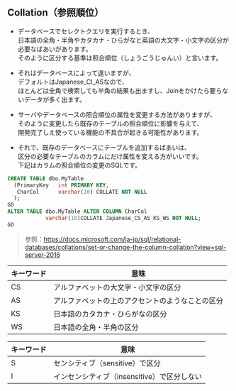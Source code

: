 
## Collation（参照順位）
* データベースでセレクトクエリを実行するとき、  
日本語の全角・半角やカタカナ・ひらがなと英語の大文字・小文字の区分が必要なばあいがあります。  
そのように区分する基準は照合順位（しょうごうじゅんい）と言います。  

* それはデータベースによって違いますが、  
デフォルトはJapanese_CI_ASなので、  
ほとんどは全角で検索しても半角の結果も出ますし、Joinをかけたら要らないデータが多く出ます。  
  
* サーバやデータベースの照合順位の属性を変更する方法がありますが、  
そのように変更したら既存のテーブルの照合順位に影響を与えて、  
開発完了しえ使っている機能の不具合が起きる可能性があります。  
  
* それで、既存のデータベースにテーブルを追加するばあいは、  
区分の必要なテーブルのカラムにだけ属性を変える方がいいです。  
下記はカラムの照合順位の変更のSQLです。  

```SQL
CREATE TABLE dbo.MyTable  
  (PrimaryKey   int PRIMARY KEY,  
   CharCol      varchar(10) COLLATE NOT NULL  
  );  
GO  
ALTER TABLE dbo.MyTable ALTER COLUMN CharCol  
            varchar(10)COLLATE Japanese_CS_AS_KS_WS NOT NULL;  
GO  
```

>参照：https://docs.microsoft.com/ja-jp/sql/relational-databases/collations/set-or-change-the-column-collation?view=sql-server-2016
  
キーワード | 意味
------------ | -------------
CS | アルファベットの大文字・小文字の区分  
AS | アルファベットの上のアクセントのようなことの区分  
KS | 日本語のカタカナ・ひらがなの区分  
WS | 日本語の全角・半角の区分  

キーワード | 意味
------------ | -------------
S | センシティブ（sensitive）で区分
I | インセンシティブ（insensitive）で区分しない
